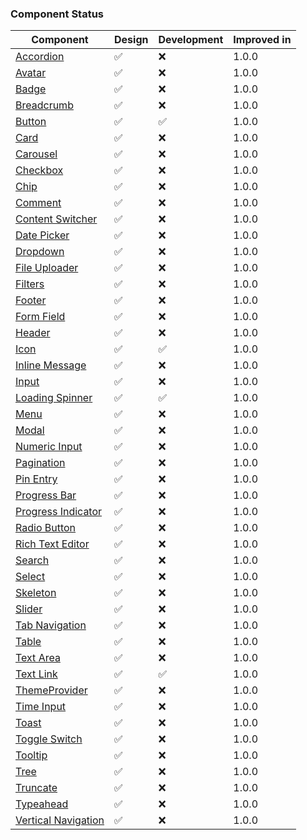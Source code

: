 ### Component Status

| Component                                                             | Design | Development | Improved in |
| --------------------------------------------------------------------- | ------ | ----------- | ----------- |
| [Accordion](/docs/components-accordion--overview)                     | ✅     | ❌          | 1.0.0       |
| [Avatar](/docs/components-avatar--overview)                           | ✅     | ❌          | 1.0.0       |
| [Badge](/docs/components-badge--overview)                             | ✅     | ❌          | 1.0.0       |
| [Breadcrumb](/docs/components-breadcrumb--overview)                   | ✅     | ❌          | 1.0.0       |
| [Button](/docs/components-button--overview)                           | ✅     | ✅          | 1.0.0       |
| [Card](/docs/components-card--overview)                               | ✅     | ❌          | 1.0.0       |
| [Carousel](/docs/components-carousel--overview)                       | ✅     | ❌          | 1.0.0       |
| [Checkbox](/docs/components-checkbox--overview)                       | ✅     | ❌          | 1.0.0       |
| [Chip](/docs/components-chip--overview)                               | ✅     | ❌          | 1.0.0       |
| [Comment](/docs/components-comment--overview)                         | ✅     | ❌          | 1.0.0       |
| [Content Switcher](/docs/components-content-switcher--overview)       | ✅     | ❌          | 1.0.0       |
| [Date Picker](/docs/components-date-picker--overview)                 | ✅     | ❌          | 1.0.0       |
| [Dropdown](/docs/components-dropdown--overview)                       | ✅     | ❌          | 1.0.0       |
| [File Uploader](/docs/components-file-uploader--overview)             | ✅     | ❌          | 1.0.0       |
| [Filters](/docs/components-filters--overview)                         | ✅     | ❌          | 1.0.0       |
| [Footer](/docs/components-footer--overview)                           | ✅     | ❌          | 1.0.0       |
| [Form Field](/docs/components-form-field--overview)                   | ✅     | ❌          | 1.0.0       |
| [Header](/docs/components-header--overview)                           | ✅     | ❌          | 1.0.0       |
| [Icon](/docs/components-icon--overview)                               | ✅     | ✅          | 1.0.0       |
| [Inline Message](/docs/components-inline-message--overview)           | ✅     | ❌          | 1.0.0       |
| [Input](/docs/components-input--overview)                             | ✅     | ❌          | 1.0.0       |
| [Loading Spinner](/docs/components-loading-spinner--overview)         | ✅     | ✅          | 1.0.0       |
| [Menu](/docs/components-menu--overview)                               | ✅     | ❌          | 1.0.0       |
| [Modal](/docs/components-modal--overview)                             | ✅     | ❌          | 1.0.0       |
| [Numeric Input](/docs/components-numeric-input--overview)             | ✅     | ❌          | 1.0.0       |
| [Pagination](/docs/components-pagination--overview)                   | ✅     | ❌          | 1.0.0       |
| [Pin Entry](/docs/components-pin-entry--overview)                     | ✅     | ❌          | 1.0.0       |
| [Progress Bar](/docs/components-progress-bar--overview)               | ✅     | ❌          | 1.0.0       |
| [Progress Indicator](/docs/components-progress-indicator--overview)   | ✅     | ❌          | 1.0.0       |
| [Radio Button](/docs/components-radio-button--overview)               | ✅     | ❌          | 1.0.0       |
| [Rich Text Editor ](/docs/components-rich-text-editor--overview)      | ✅     | ❌          | 1.0.0       |
| [Search](/docs/components-search--overview)                           | ✅     | ❌          | 1.0.0       |
| [Select](/docs/components-select--overview)                           | ✅     | ❌          | 1.0.0       |
| [Skeleton](/docs/components-skeleton--overview)                       | ✅     | ❌          | 1.0.0       |
| [Slider](/docs/components-slider--overview)                           | ✅     | ❌          | 1.0.0       |
| [Tab Navigation](/docs/components-tab-navigation--overview)           | ✅     | ❌          | 1.0.0       |
| [Table](/docs/components-table--overview)                             | ✅     | ❌          | 1.0.0       |
| [Text Area](/docs/components-text-area--overview)                     | ✅     | ❌          | 1.0.0       |
| [Text Link](/docs/components-text-link--overview)                     | ✅     | ✅          | 1.0.0       |
| [ThemeProvider](/docs/components-theme-provider--overview)            | ✅     | ❌          | 1.0.0       |
| [Time Input](/docs/components-time-input--overview)                   | ✅     | ❌          | 1.0.0       |
| [Toast](/docs/components-toast--overview)                             | ✅     | ❌          | 1.0.0       |
| [Toggle Switch](/docs/components-toggle-switch--overview)             | ✅     | ❌          | 1.0.0       |
| [Tooltip](/docs/components-tooltip--overview)                         | ✅     | ❌          | 1.0.0       |
| [Tree](/docs/components-tree--overview)                               | ✅     | ❌          | 1.0.0       |
| [Truncate](/docs/components-truncate--overview)                       | ✅     | ❌          | 1.0.0       |
| [Typeahead](/docs/components-typeahead--overview)                     | ✅     | ❌          | 1.0.0       |
| [Vertical Navigation](/docs/components-vertical-navigation--overview) | ✅     | ❌          | 1.0.0       |
